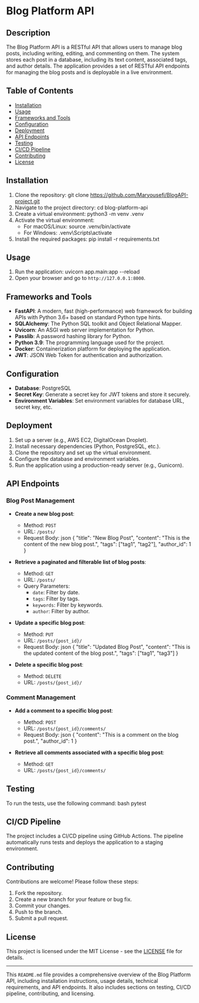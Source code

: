 # Blog Platform API

## Description
The Blog Platform API is a RESTful API that allows users to manage blog posts, including writing, editing, and commenting on them. The system stores each post in a database, including its text content, associated tags, and author details. The application provides a set of RESTful API endpoints for managing the blog posts and is deployable in a live environment.

## Table of Contents
- [Installation](#installation)
- [Usage](#usage)
- [Frameworks and Tools](#frameworks-and-tools)
- [Configuration](#configuration)
- [Deployment](#deployment)
- [API Endpoints](#api-endpoints)
- [Testing](#testing)
- [CI/CD Pipeline](#ci/cd-pipeline)
- [Contributing](#contributing)
- [License](#license)

## Installation
1. Clone the repository:
   git clone https://github.com/Maryousefi/BlogAPI-project.git
2. Navigate to the project directory:
   cd blog-platform-api
3. Create a virtual environment:
   python3 -m venv .venv
4. Activate the virtual environment:
   - For macOS/Linux:
     source .venv/bin/activate
   - For Windows:
     .venv\Scripts\activate
5. Install the required packages:
   pip install -r requirements.txt

## Usage
1. Run the application:
   uvicorn app.main:app --reload
2. Open your browser and go to `http://127.0.0.1:8000`.

## Frameworks and Tools
- **FastAPI**: A modern, fast (high-performance) web framework for building APIs with Python 3.6+ based on standard Python type hints.
- **SQLAlchemy**: The Python SQL toolkit and Object Relational Mapper.
- **Uvicorn**: An ASGI web server implementation for Python.
- **Passlib**: A password hashing library for Python.
- **Python 3.9**: The programming language used for the project.
- **Docker**: Containerization platform for deploying the application.
- **JWT**: JSON Web Token for authentication and authorization.

## Configuration
- **Database**: PostgreSQL
- **Secret Key**: Generate a secret key for JWT tokens and store it securely.
- **Environment Variables**: Set environment variables for database URL, secret key, etc.

## Deployment
1. Set up a server (e.g., AWS EC2, DigitalOcean Droplet).
2. Install necessary dependencies (Python, PostgreSQL, etc.).
3. Clone the repository and set up the virtual environment.
4. Configure the database and environment variables.
5. Run the application using a production-ready server (e.g., Gunicorn).

## API Endpoints
### Blog Post Management
- **Create a new blog post**:
  - Method: `POST`
  - URL: `/posts/`
  - Request Body:
   json
    {
      "title": "New Blog Post",
      "content": "This is the content of the new blog post.",
      "tags": ["tag1", "tag2"],
      "author_id": 1
    }
   
- **Retrieve a paginated and filterable list of blog posts**:
  - Method: `GET`
  - URL: `/posts/`
  - Query Parameters:
    - `date`: Filter by date.
    - `tags`: Filter by tags.
    - `keywords`: Filter by keywords.
    - `author`: Filter by author.
- **Update a specific blog post**:
  - Method: `PUT`
  - URL: `/posts/{post_id}/`
  - Request Body:
    json
    {
      "title": "Updated Blog Post",
      "content": "This is the updated content of the blog post.",
      "tags": ["tag1", "tag3"]
    }
   
- **Delete a specific blog post**:
  - Method: `DELETE`
  - URL: `/posts/{post_id}/`

### Comment Management
- **Add a comment to a specific blog post**:
  - Method: `POST`
  - URL: `/posts/{post_id}/comments/`
  - Request Body:
   json
    {
      "content": "This is a comment on the blog post.",
      "author_id": 1
    }
   
- **Retrieve all comments associated with a specific blog post**:
  - Method: `GET`
  - URL: `/posts/{post_id}/comments/`

## Testing
To run the tests, use the following command:
bash
pytest


## CI/CD Pipeline
The project includes a CI/CD pipeline using GitHub Actions. The pipeline automatically runs tests and deploys the application to a staging environment.

## Contributing
Contributions are welcome! Please follow these steps:
1. Fork the repository.
2. Create a new branch for your feature or bug fix.
3. Commit your changes.
4. Push to the branch.
5. Submit a pull request.

## License
This project is licensed under the MIT License - see the [LICENSE](LICENSE) file for details.

---

This `README.md` file provides a comprehensive overview of the Blog Platform API, including installation instructions, usage details, technical requirements, and API endpoints. It also includes sections on testing, CI/CD pipeline, contributing, and licensing.